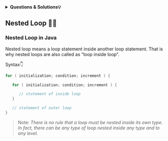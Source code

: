 <details><summary><b>Questions & Solutions💡</b></summary>

- [Q1](Q1/)
- [Q2](Q2/)
- [Q3](Q3/)
- [Q4](Q4/)
- [Q5](Q5/)

</details>

## Nested Loop 👩‍💻

### Nested Loop in Java

Nested loop means a loop statement inside another loop statement. That is why nested loops are also called as “loop inside loop“.

Syntax👇

```java
for ( initialization; condition; increment ) {

   for ( initialization; condition; increment ) {

      // statement of inside loop
   }

   // statement of outer loop
}
```

> Note: _There is no rule that a loop must be nested inside its own type. In fact, there can be any type of loop nested inside any type and to any level._
